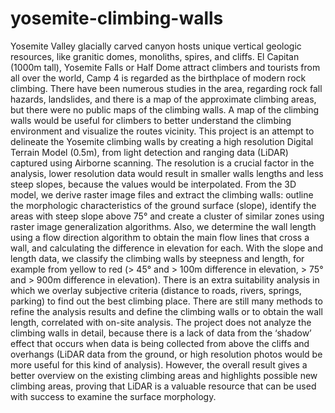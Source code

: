 # yosemite-climbing-walls
Yosemite Valley glacially carved canyon hosts unique vertical geologic resources, like granitic domes, monoliths, spires, and cliffs. El Capitan (1000m tall), Yosemite Falls or Half Dome attract climbers and tourists from all over the world, Camp 4 is regarded as the birthplace of modern rock climbing. There have been numerous studies in the area, regarding rock fall hazards, landslides, and there is a map of the approximate climbing areas, but there were no public maps of the climbing walls. A map of the climbing walls would be useful for climbers to better understand the climbing environment and visualize the routes vicinity.
This project is an attempt to delineate the Yosemite climbing walls by creating a high resolution Digital Terrain Model (0.5m), from light detection and ranging data (LiDAR) captured using Airborne scanning. The resolution is a crucial factor in the analysis, lower resolution data would result in smaller walls lengths and less steep slopes, because the values would be interpolated. From the 3D model, we derive raster image files and extract the climbing walls: outline the morphologic characteristics of the ground surface (slope), identify the areas with steep slope above 75° and create a cluster of similar zones using raster image generalization algorithms. Also, we determine the wall length using a flow direction algorithm to obtain the main flow lines that cross a wall, and calculating the difference in elevation for each. With the slope and length data, we classify the climbing walls by steepness and length, for example from yellow to red (> 45° and > 100m difference in elevation, > 75° and > 900m difference in elevation). There is an extra suitability analysis in which we overlay subjective criteria (distance to roads, rivers, springs, parking) to find out the best climbing place.
There are still many methods to refine the analysis results and define the climbing walls or to obtain the wall length, correlated with on-site analysis. The project does not analyze the climbing walls in detail, because there is a lack of data from the ‘shadow’ effect that occurs when data is being collected from above the cliffs and overhangs (LiDAR data from the ground, or high resolution photos would be more useful for this kind of analysis). However, the overall result gives a better overview on the existing climbing areas and highlights possible new climbing areas, proving that LiDAR is a valuable resource that can be used with success to examine the surface morphology.
